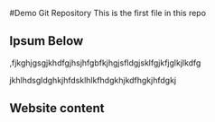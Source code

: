 
#Demo Git Repository
This is the first file in this repo

## Ipsum Below

,fjkghjgsgjkhdfgjhsjhfgbfkjhgjsfldgjsklfgjkfjglkjlkdfg

jkhlhdsgldghkjhfdsklhlkfhdgkhjkdfhgkjhfdgkj

## Website content
